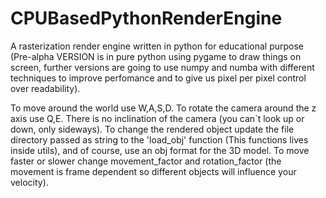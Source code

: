 # CPUBasedPythonRenderEngine
A rasterization render engine written in python for educational purpose (Pre-alpha VERSION is in pure python using pygame to draw things on screen, further versions are going to use numpy and numba with different techniques to improve perfomance and to give us pixel per pixel control over readability).

To move around the world use W,A,S,D. To rotate the camera around the z axis use Q,E. There is no inclination of the camera (you can`t look up or down, only sideways). To change the rendered object update the file directory passed as string to the 'load_obj' function (This functions lives inside utils), and of course, use an obj format for the 3D model. To move faster or slower change movement_factor and rotation_factor (the movement is frame dependent so different objects will influence your velocity).
